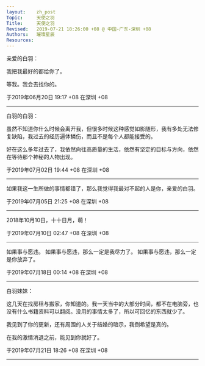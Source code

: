 ```yaml
---
layout:    zh_post
Topic:     天使之羽
Title:     天使之羽
Revised:   2019-07-21 18:26:00 +08 @ 中国-广东-深圳 +08
Authors:   璀璨星辰
Resources:
---
```


亲爱的白羽：

我把我最好的都给你了。

等我。我会去找你的。

于2019年06月20日 19:17 +08 在深圳 +08

--------------------------------------------------------------------------------

白羽的白羽：

虽然不知道你什么时候会离开我，但很多时候这种感觉如影随形，我有多处无法修复缺陷，我过去的经历遍体鳞伤，而且不是每个人都能接受的。

好在这么多年过去了，我依然向往高质量的生活，依然有坚定的目标与方向，依然在等待那个神秘的人物出现。

于2019年07月02日 19:44 +08 在深圳 +08

--------------------------------------------------------------------------------

如果我这一生所做的事情都错了，那么我觉得我最对不起的人是你，亲爱的白羽。

于2019年07月05日 21:25 +08 在深圳 +08

--------------------------------------------------------------------------------

2018年10月10日，十十日月，萌！

于2019年07月10日 02:47 +08 在深圳 +08

--------------------------------------------------------------------------------

如果事与愿违。
如果事与愿违，那么一定是我尽力了。
如果事与愿违，那么一定是你放弃了。

于2019年07月18日 00:14 +08 在深圳 +08

--------------------------------------------------------------------------------

白羽妹妹：

这几天在找房租与搬家，你知道的。我一天当中的大部分时间，都不在电脑旁，也没有什么书籍资料可以翻阅。没用的事情太多了，所以可回忆的东西就少了。

我见到了你的更新，还有周围的人关于结婚的暗示，我倒希望是真的。

在我的激情消退之前，能见到你就好了。

于2019年07月21日 18:26 +08 在深圳 +08

--------------------------------------------------------------------------------
